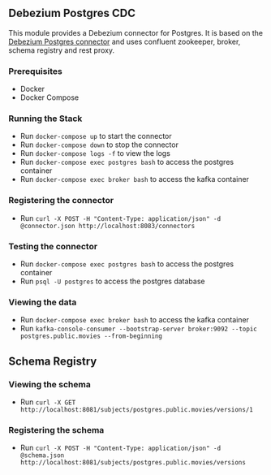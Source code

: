 ## Debezium Postgres CDC

This module provides a Debezium connector for Postgres. It is based on the [Debezium Postgres connector](https://debezium.io/documentation/reference/1.0/connectors/postgresql.html)
and uses confluent zookeeper, broker, schema registry and rest proxy.

### Prerequisites
- Docker
- Docker Compose


### Running the Stack
- Run `docker-compose up` to start the connector
- Run `docker-compose down` to stop the connector
- Run `docker-compose logs -f` to view the logs
- Run `docker-compose exec postgres bash` to access the postgres container
- Run `docker-compose exec broker bash` to access the kafka container


### Registering the connector
- Run `curl -X POST -H "Content-Type: application/json" -d @connector.json http://localhost:8083/connectors`

### Testing the connector
- Run `docker-compose exec postgres bash` to access the postgres container
- Run `psql -U postgres` to access the postgres database

### Viewing the data
- Run `docker-compose exec broker bash` to access the kafka container
- Run `kafka-console-consumer --bootstrap-server broker:9092 --topic postgres.public.movies --from-beginning`


## Schema Registry

### Viewing the schema
- Run `curl -X GET http://localhost:8081/subjects/postgres.public.movies/versions/1`


### Registering the schema
- Run `curl -X POST -H "Content-Type: application/json" -d @schema.json http://localhost:8081/subjects/postgres.public.movies/versions`
